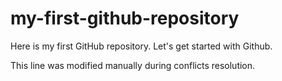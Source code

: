 # my-first-github-repository
Here is my first GitHub repository. Let's get started with Github.

This line was modified manually during conflicts resolution.